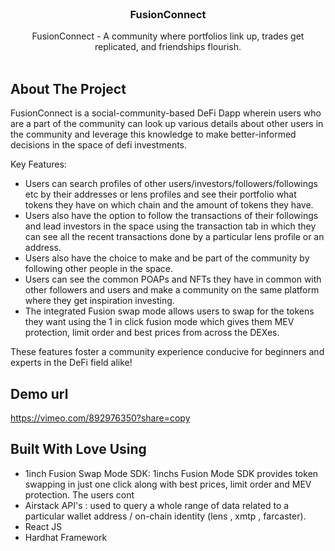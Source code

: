 <br/>
<p align="center">
  <h3 align="center">FusionConnect</h3>

  <p align="center">
    FusionConnect -  A community where portfolios link up, trades get replicated, and friendships flourish.
    <br/>
    <br/>
  </p>
</p>



## About The Project

FusionConnect is a social-community-based DeFi Dapp wherein users who are a part of the community can look up various details about other users in the community and leverage this knowledge to make better-informed decisions in the space of defi investments.

Key Features:

* Users can search profiles of other users/investors/followers/followings etc by their addresses or lens profiles and see their portfolio what tokens they have on which chain and the amount of tokens they have.
* Users also have the option to follow the transactions of their followings and lead investors in the space using the transaction tab in which they can see all the recent transactions done by a particular lens profile or an address. 
* Users also have the choice to make and be part of the community by following other people in the space.
* Users can see the common POAPs and NFTs they have in common with other followers and users and make a community on the same platform where they get inspiration investing.
* The integrated Fusion swap mode allows users to swap for the tokens they want using the 1 in click fusion mode which gives them MEV protection, limit order and best prices from across the DEXes.

These features foster a community experience conducive for beginners and experts in the DeFi field alike!

## Demo url
https://vimeo.com/892976350?share=copy

## Built With Love Using

* 1inch Fusion Swap Mode SDK: 1inchs Fusion Mode SDK provides token swapping in just one click along with best prices, limit order and MEV protection. The users cont 
* Airstack API's : used to query a whole range of data related to a particular wallet address / on-chain identity (lens , xmtp , farcaster).
* React JS
* Hardhat Framework
